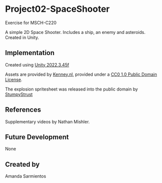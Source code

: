 # Project02-SpaceShooter

Exercise for MSCH-C220

A simple 2D Space Shooter. Includes a ship, an enemy and asteroids. Created in Unity.

## Implementation

Created using [Unity 2022.3.45f](https://unity.com)

Assets are provided by [Kenney.nl](https://kenney.nl/assets/space-shooter-extension), provided under a [CC0 1.0 Public Domain License](https://creativecommons.org/publicdomain/zero/1.0/).

The explosion spritesheet was released into the public domain by [StumpyStrust](https://opengameart.org/content/explosion-sheet)

## References
Supplementary videos by Nathan Mishler.

## Future Development
None

## Created by
Amanda Sarmientos
